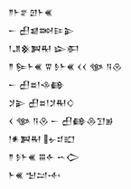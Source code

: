 <div class='block'>
<div class='line'>𒈫𒈨𒐐 𒇻𒈨𒌍</div>
<div class='line'>𒀸 𒌷𒇯𒇷𒄿𒉌</div>
<div class='line'>𒁹𒂗𒆜𒀉𒊑 𒇽𒀳</div>
<div class='line'>𒈫 𒌉𒈨𒌍 𒐊 𒊩𒈨𒌍 𒌋𒌋 𒀲 𒀀𒊮</div>
<div class='line'>𒀸 𒌷𒊺𒁹𒈾𒂵</div>
<div class='line'>𒋡𒉌 𒌷𒊺𒁹𒋡𒊑𒄭</div>
<div class='line'>𒌋 𒀲 𒀀𒊮 𒀸 𒌷𒂵𒁲𒋛𒂊</div>
<div class='line'>𒁹𒀭𒀉𒊑 𒉡𒄑𒊬</div>
<div class='line'>𒈫 𒊩𒈨𒌍 𒐋𒅆 𒌀𒀖</div>
<div class='line'>𒈨𒌍 𒈠𒁺𒋾</div>
</div>